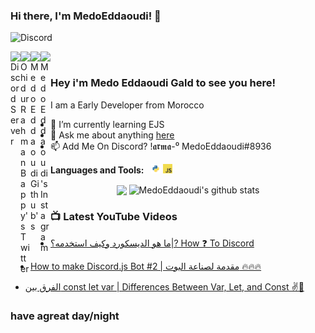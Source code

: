 ### Hi there, I'm MedoEddaoudi! 👋

![Discord](https://discord.c99.nl/widget/theme-3/526067323941945344.png)

<a href="https://discord.gg/fFgRKZ34ZN">
  <img align="left" alt="Discord Server" width="16px" src="https://cdn.jsdelivr.net/npm/simple-icons@v3/icons/discord.svg" />
</a>
<a href="https://twitter.com/EddaoudiMedo">
  <img align="left" alt="Ohidur Rahman Bappy's Twitter" width="16px" src="https://cdn.jsdelivr.net/npm/simple-icons@v3/icons/twitter.svg" />
</a>
 <a href="https://github.com/medoeddaoudi1">
  <img align="left" alt="MedoEddaoudi Github's" width="16px" src="https://cdn.jsdelivr.net/npm/simple-icons@v3/icons/github.svg" />
</a>
<a href="https://instagram.com/medo_eddaoudi/">
  <img align="left" alt="MedoEddaoudi's Instagram" width="16px" src="https://cdn.jsdelivr.net/npm/simple-icons@v3/icons/instagram.svg" />
</a>



<br />

### Hey i'm Medo Eddaoudi Gald to see you here! &nbsp;

I am a Early Developer from Morocco
 - 🌱 I’m currently learning EJS
- 💬 Ask me about anything [here](https://discord.gg/fFgRKZ34ZN)
- 📫 Add Me On Discord? !𝖆𝖗𝖒𝖆-⁰ MedoEddaoudi#8936

**Languages and Tools:** &nbsp;
<code><img height="15" src="https://raw.githubusercontent.com/github/explore/80688e429a7d4ef2fca1e82350fe8e3517d3494d/topics/python/python.png"></code>
 <code><img height="15" src="https://raw.githubusercontent.com/github/explore/80688e429a7d4ef2fca1e82350fe8e3517d3494d/topics/javascript/javascript.png"></code>


<p align="center">
  <img align="center" src="https://github-readme-stats.vercel.app/api/top-langs/?username=medoeddaoudi1&theme=radical&hide_langs_below=1&layout=compact" />
  <img align="center" src="https://github-readme-stats.vercel.app/api?username=medoeddaoudi1&show_icons=true&theme=radical&line_height=21" alt="MedoEddaoudi's github stats"/>



### 📺 Latest YouTube Videos
<!-- YOUTUBE:START -->
- [ما هو الديسكورد وكيف استخدمه؟|? How ❓ To Discord](https://www.youtube.com/watch?v=s1T_AKHGjM8)
 <!-- YOUTUBE:END -->
 <!-- YOUTUBE:START -->
- [How to make Discord.js Bot #2 | مقدمة لصناعة البوت 🔥🔥🔥](https://www.youtube.com/watch?v=jbE8N35tTSQ)
 <!-- YOUTUBE:END -->
 <!-- YOUTUBE:START -->
- [الفرق بين const let var | Differences Between Var, Let, and Const ✌🔰](https://www.youtube.com/watch?v=PA5xdJRnLas)
 <!-- YOUTUBE:END -->

### have agreat day/night
